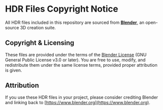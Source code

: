 
# HDR Files Copyright Notice

All HDR files included in this repository are sourced from [**Blender**](https://www.blender.org/), an open-source 3D creation suite.

## Copyright & Licensing

These files are provided under the terms of the [Blender License](https://www.blender.org/about/license/) (GNU General Public License v3.0 or later).
You are free to use, modify, and redistribute them under the same license terms, provided proper attribution is given.

## Attribution

If you use these HDR files in your project, please consider crediting Blender and linking back to [https://www.blender.org](https://www.blender.org).

